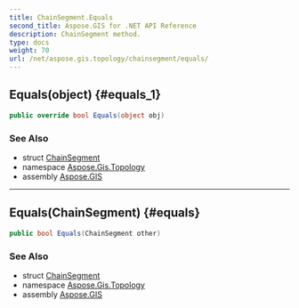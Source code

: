 ```yaml
---
title: ChainSegment.Equals
second_title: Aspose.GIS for .NET API Reference
description: ChainSegment method. 
type: docs
weight: 70
url: /net/aspose.gis.topology/chainsegment/equals/
---
```

## Equals(object) {#equals_1}

```csharp
public override bool Equals(object obj)
```

### See Also

* struct [ChainSegment](../)
* namespace [Aspose.Gis.Topology](../../chainsegment/)
* assembly [Aspose.GIS](../../../)

---

## Equals(ChainSegment) {#equals}

```csharp
public bool Equals(ChainSegment other)
```

### See Also

* struct [ChainSegment](../)
* namespace [Aspose.Gis.Topology](../../chainsegment/)
* assembly [Aspose.GIS](../../../)


